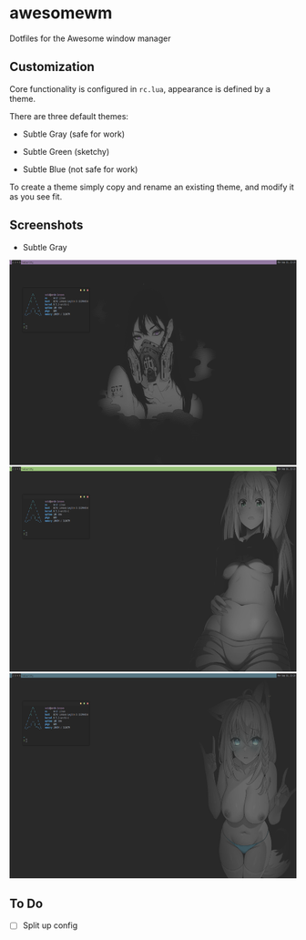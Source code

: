# awesomewm

Dotfiles for the Awesome window manager

## Customization

Core functionality is configured in `rc.lua`, appearance is defined by a theme.

There are three default themes:

- Subtle Gray (safe for work)

- Subtle Green (sketchy)

- Subtle Blue (not safe for work)

To create a theme simply copy and rename an existing theme, and modify it as you see fit.

## Screenshots

- Subtle Gray

<img src="screenshots/subtle-gray.png" width="640" height="360">

<img src="screenshots/subtle-green.png" width="640" height="360">

<img src="screenshots/subtle-blue.png" width="640" height="360">

## To Do

- [ ] Split up config
